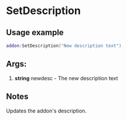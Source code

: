 # SetDescription

## Usage example
```lua
addon:SetDescription("New description text")
```

## Args:
1. **string** newdesc - The new description text

## Notes
Updates the addon's description.
